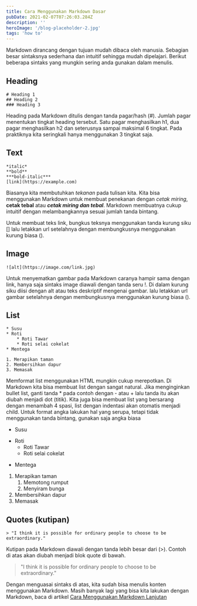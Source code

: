 ```yaml
---
title: Cara Menggunakan Markdown Dasar
pubDate: 2021-02-07T07:26:03.284Z
description: ''
heroImage: '/blog-placeholder-2.jpg'
tags: 'how to'
---
```


Markdown dirancang dengan tujuan mudah dibaca oleh manusia. Sebagian besar sintaksnya sederhana dan intuitif sehingga mudah dipelajari. Berikut beberapa sintaks yang mungkin sering anda gunakan dalam menulis.

## Heading

    # Heading 1
    ## Heading 2
    ### Heading 3

Heading pada Markdown ditulis dengan tanda pagar/hash (#). Jumlah pagar menentukan tingkat heading tersebut. Satu pagar menghasilkan h1, dua pagar menghasilkan h2 dan seterusnya sampai maksimal 6 tingkat. Pada praktiknya kita seringkali hanya menggunakan 3 tingkat saja.

## Text

    *italic*
    **bold**
    ***bold-italic***
    [link](https://example.com)

Biasanya kita membutuhkan _tekanan_ pada tulisan kita. Kita bisa menggunakan Markdown untuk membuat penekanan dengan _cetak miring_, **cetak tebal** atau **_cetak miring dan tebal_**. Markdown membuatnya cukup intuitif dengan melambangkannya sesuai jumlah tanda bintang.

Untuk membuat teks link, bungkus teksnya menggunakan tanda kurung siku [] lalu letakkan url setelahnya dengan membungkusnya menggunakan kurung biasa ().

## Image

    ![alt](https://image.com/link.jpg)

Untuk menyematkan gambar pada Markdown caranya hampir sama dengan link, hanya saja sintaks image diawali dengan tanda seru !. Di dalam kurung siku diisi dengan alt atau teks deskriptif mengenai gambar. lalu letakkan url gambar setelahnya dengan membungkusnya menggunakan kurung biasa ().

## List

    * Susu
    * Roti
        * Roti Tawar
        * Roti selai cokelat
    * Mentega

    1. Merapikan taman
    2. Membersihkan dapur
    3. Memasak

Memformat list menggunakan HTML mungkin cukup merepotkan. Di Markdown kita bisa membuat list dengan sangat natural. Jika menginginkan bullet list, ganti tanda \* pada contoh dengan - atau + lalu tanda itu akan diubah menjadi dot (titik). Kita juga bisa membuat list yang bersarang dengan menambah 4 spasi, list dengan indentasi akan otomatis menjadi child. Untuk format angka lakukan hal yang serupa, tetapi tidak menggunakan tanda bintang, gunakan saja angka biasa

- Susu

* Roti
  - Roti Tawar
  * Roti selai cokelat

- Mentega

1. Merapikan taman
   1. Memotong rumput
   2. Menyiram bunga
2. Membersihkan dapur
3. Memasak

## Quotes (kutipan)

    > "I think it is possible for ordinary people to choose to be extraordinary."

Kutipan pada Markdown diawali dengan tanda lebih besar dari (>). Contoh di atas akan diubah menjadi blok quote di bawah.

> "I think it is possible for ordinary people to choose to be extraordinary."

Dengan menguasai sintaks di atas, kita sudah bisa menulis konten menggunakan Markdown. Masih banyak lagi yang bisa kita lakukan dengan Markdown, baca di artikel [Cara Menggunakan Markdown Lanjutan](https://mmdmthr.github.io/cara-menggunakan-markdown-lanjutan)
